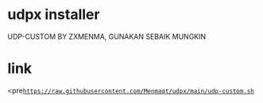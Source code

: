 # udpx installer
UDP-CUSTOM BY ZXMENMA, GUNAKAN SEBAIK MUNGKIN 

# link 
<pre<code>https://raw.githubusercontent.com/Menmaqt/udpx/main/udp-custom.sh</code></pre>
